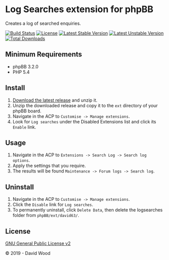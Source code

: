 # Log Searches extension for phpBB

Creates a log of searched enquiries.

[![Build Status](https://travis-ci.com/david63/logsearches.svg?branch=master)](https://travis-ci.com/david63/logsearches)
[![License](https://poser.pugx.org/david63/logsearches/license)](https://packagist.org/packages/david63/logsearches)
[![Latest Stable Version](https://poser.pugx.org/david63/logsearches/v/stable)](https://packagist.org/packages/david63/logsearches)
[![Latest Unstable Version](https://poser.pugx.org/david63/logsearches/v/unstable)](https://packagist.org/packages/david63/logsearches)
[![Total Downloads](https://poser.pugx.org/david63/logsearches/downloads)](https://packagist.org/packages/david63/logsearches)

## Minimum Requirements
* phpBB 3.2.0
* PHP 5.4

## Install
1. [Download the latest release](https://github.com/david63/logsearches/archive/3.2.zip) and unzip it.
2. Unzip the downloaded release and copy it to the `ext` directory of your phpBB board.
3. Navigate in the ACP to `Customise -> Manage extensions`.
4. Look for `Log searches` under the Disabled Extensions list and click its `Enable` link.

## Usage
1. Navigate in the ACP to `Extensions -> Search Log -> Search log options`.
2. Apply the settings that you require.
3. The results will be found `Maintenance -> Forum logs -> Search log`.

## Uninstall
1. Navigate in the ACP to `Customise -> Manage extensions`.
2. Click the `Disable` link for `Log searches`.
3. To permanently uninstall, click `Delete Data`, then delete the logsearches folder from `phpBB/ext/david63/`.

## License
[GNU General Public License v2](http://opensource.org/licenses/GPL-2.0)

© 2019 - David Wood